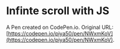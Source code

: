 # Infinte scroll with JS

A Pen created on CodePen.io. Original URL: [https://codepen.io/piya50/pen/NWxmKoV](https://codepen.io/piya50/pen/NWxmKoV).


